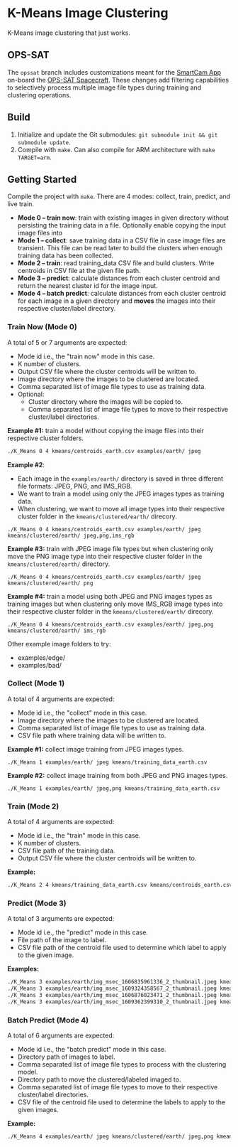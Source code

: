 # K-Means Image Clustering
K-Means image clustering that just works. 
## OPS-SAT
The `opssat` branch includes customizations meant for the [SmartCam App](https://github.com/georgeslabreche/opssat-smartcam) on-board the [OPS-SAT Spacecraft](https://opssat1.esoc.esa.int/). These changes add filtering capabilities to selectively process multiple image file types during training and clustering operations.
## Build
1. Initialize and update the Git submodules: `git submodule init && git submodule update`.
2. Compile with `make`. Can also compile for ARM architecture with `make TARGET=arm`.
## Getting Started
Compile the project with `make`. There are 4 modes: collect, train, predict, and live train.
 - **Mode 0 – train now**: train with existing images in given directory without persisting the training data in a file. Optionally enable copying the input image files into 
 - **Mode 1 – collect**: save training data in a CSV file in case image files are transient. This file can be read later to build the clusters when enough training data has been collected.
 - **Mode 2 – train**: read training_data CSV file and build clusters. Write centroids in CSV file at the given file path.
 - **Mode 3 – predict**: calculate distances from each cluster centroid and return the nearest cluster id for the image input.
 - **Mode 4 – batch predict**: calculate distances from each cluster centroid for each image in a given directory and **moves** the images into their respective cluster/label directory.

### Train Now (Mode 0)

A total of 5 or 7 arguments are expected:
 - Mode id i.e., the "train now" mode in this case.
 - K number of clusters.
 - Output CSV file where the cluster centroids will be written to.
 - Image directory where the images to be clustered are located.
 - Comma separated list of image file types to use as training data.
 - Optional: 
    - Cluster directory where the images will be copied to.
    - Comma separated list of image file types to move to their respective cluster/label directories.

**Example \#1:** train a model without copying the image files into their respective cluster folders.
```bash
./K_Means 0 4 kmeans/centroids_earth.csv examples/earth/ jpeg
```

**Example \#2**:
 - Each image in the `examples/earth/` directory is saved in three different file formats: JPEG, PNG, and IMS_RGB.
 - We want to train a model using only the JPEG images types as training data.
 - When clustering, we want to move all image types into their respective cluster folder in the `kmeans/clustered/earth/` direcory.
 
```
./K_Means 0 4 kmeans/centroids_earth.csv examples/earth/ jpeg kmeans/clustered/earth/ jpeg,png,ims_rgb
```

**Example \#3:** train with JPEG image file types but when clustering only move the PNG image type into their respective cluster folder in the `kmeans/clustered/earth/` directory.
```
./K_Means 0 4 kmeans/centroids_earth.csv examples/earth/ jpeg kmeans/clustered/earth/ png
```

**Example \#4:** train a model using both JPEG and PNG images types as training images but when clustering only move IMS_RGB image types into their respective cluster folder in the `kmeans/clustered/earth/` direcory. 
```
./K_Means 0 4 kmeans/centroids_earth.csv examples/earth/ jpeg,png kmeans/clustered/earth/ ims_rgb
```

Other example image folders to try:
- examples/edge/
- examples/bad/

### Collect (Mode 1)

A total of 4 arguments are expected:
 - Mode id i.e., the "collect" mode in this case.
 - Image directory where the images to be clustered are located.
 - Comma separated list of image file types to use as training data.
 - CSV file path where training data will be written to.

**Example \#1:** collect image training from JPEG images types.
```
./K_Means 1 examples/earth/ jpeg kmeans/training_data_earth.csv
```

**Example \#2:** collect image training from both JPEG and PNG images types.
```
./K_Means 1 examples/earth/ jpeg,png kmeans/training_data_earth.csv
```

### Train (Mode 2)

A total of 4 arguments are expected:
 - Mode id i.e., the "train" mode in this case.
 - K number of clusters.
 - CSV file path of the training data.
 - Output CSV file where the cluster centroids will be written to.

**Example:**
```bash
./K_Means 2 4 kmeans/training_data_earth.csv kmeans/centroids_earth.csv
```
### Predict (Mode 3)

A total of 3 arguments are expected:
 - Mode id i.e., the "predict" mode in this case.
 - File path of the image to label.
 - CSV file path of the centroid file used to determine which label to apply to the given image.

**Examples:**
```bash
./K_Means 3 examples/earth/img_msec_1606835961336_2_thumbnail.jpeg kmeans/centroids_earth.csv
./K_Means 3 examples/earth/img_msec_1609324358567_2_thumbnail.jpeg kmeans/centroids_earth.csv
./K_Means 3 examples/earth/img_msec_1606876023471_2_thumbnail.jpeg kmeans/centroids_earth.csv
./K_Means 3 examples/earth/img_msec_1609362399310_2_thumbnail.jpeg kmeans/centroids_earth.csv
```

### Batch Predict (Mode 4)

A total of 6 arguments are expected:
 - Mode id i.e., the "batch predict" mode in this case.
 - Directory path of images to label.
 - Comma separated list of image file types to process with the clustering model.
 - Directory path to move the clustered/labeled imaged to.
 - Comma separated list of image file types to move to their respective cluster/label directories.
 - CSV file of the centroid file used to determine the labels to apply to the given images.

**Example:**
```bash
./K_Means 4 examples/earth/ jpeg kmeans/clustered/earth/ jpeg,png kmeans/centroids_earth.csv
```